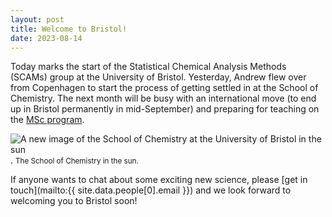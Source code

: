 ```yaml
---
layout: post
title: Welcome to Bristol! 
date: 2023-08-14
---
```


Today marks the start of the Statistical Chemical Analysis Methods (SCAMs) group at the University of Bristol. 
Yesterday, Andrew flew over from Copenhagen to start the process of getting settled in at the School of Chemistry. 
The next month will be busy with an international move (to end up in Bristol permanently in mid-September) and preparing for teaching on the [MSc program](https://www.bristol.ac.uk/study/postgraduate/2023/sci/msc-scientific-computing-with-data-science/). 

![A new image of the School of Chemistry at the University of Bristol in the sun](photo-from-bristol.jpeg).
<small>
    The School of Chemistry in the sun.
</small>

If anyone wants to chat about some exciting new science, please [get in touch](mailto:{{ site.data.people[0].email }}) and we look forward to welcoming you to Bristol soon!
